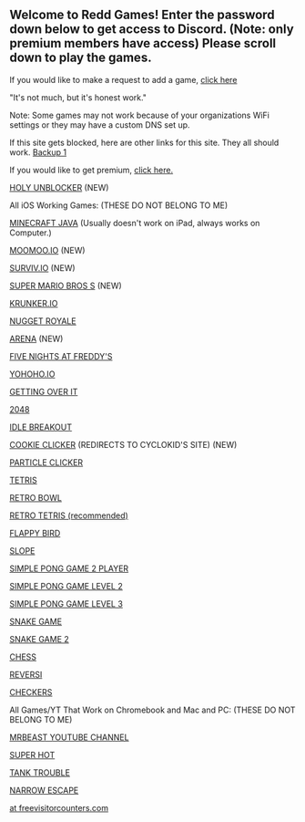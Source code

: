 ## Welcome to Redd Games! Enter the password down below to get access to Discord. (Note: only premium members have access) Please scroll down to play the games.

  <link rel="icon" type="image/x-icon" href="https://raw.githubusercontent.com/OutRed/outred.github.io/main/favicon.ico" /> <title>OutRed Games</title>
 
 If you would like to make a request to add a game, [click here](https://github.com/OutRed/outred.github.io/discussions/15)
 
 "It's not much, but it's honest work."
 
 Note: Some games may not work because of your organizations WiFi settings or they may have a custom DNS set up.
 
 If this site gets blocked, here are other links for this site. They all should work.
 [Backup 1](https://ccsgames.github.io/outred.github.io/)
 
 If you would like to get premium, [click here.](https://outred.github.io/premium.md)
 
 [HOLY UNBLOCKER](https://outred.github.io/holyunblocker.html) (NEW) 
 
 All iOS Working Games: (THESE DO NOT BELONG TO ME)

 [MINECRAFT JAVA](https://outred.github.io/Chill-Eaglers/) (Usually doesn't work on iPad, always works on Computer.)

 [MOOMOO.IO](https://outred.github.io/moomooio.html) (NEW)
 
 [SURVIV.IO](https://outred.github.io/survivio.html) (NEW)
 
 [SUPER MARIO BROS S](https://cyclokid.github.io/SuperMarioBrosS-v0.2.0.1) (NEW)
 
 [KRUNKER.IO](https://outred.github.io/krunkerio.html)
 
 [NUGGET ROYALE](https://outred.github.io/nuggetroyale.html)
 
 [ARENA](https://outred.github.io/arena-scratch/) (NEW)
 
 [FIVE NIGHTS AT FREDDY'S](https://outred.github.io/fivenightsatfreddys.html)
 
 [YOHOHO.IO](https://outred.github.io/yohohoio.html)
 
 [GETTING OVER IT](https://outred.github.io/gettingoverit.html)
 
 [2048](https://outred.github.io/2048.html)

 [IDLE BREAKOUT](https://outred.github.io/outred.github.io-idle-breakout/)

 [COOKIE CLICKER](https://cyclokid.github.io/cookieclicker/) (REDIRECTS TO CYCLOKID'S SITE) (NEW)
 
 [PARTICLE CLICKER](https://outred.github.io/particle-clicker/)
 
 [TETRIS](https://outred.github.io/javascript-tetris/)
 
 [RETRO BOWL](https://outred.github.io/retro--bowl/)

 [RETRO TETRIS (recommended)](https://outred.github.io/react-tetris/)
 
 [FLAPPY BIRD](https://outred.github.io/flappy/)
 
 [SLOPE](https://outred.github.io/slope.html)
 
 [SIMPLE PONG GAME 2 PLAYER](https://outred.github.io/Pong.html)

 [SIMPLE PONG GAME LEVEL 2](https://outred.github.io/Ponglvl2.html)

 [SIMPLE PONG GAME LEVEL 3](https://outred.github.io/Ponglvl3.html)

 [SNAKE GAME](https://outred.github.io/Snake.html) 

 [SNAKE GAME 2](https://outred.github.io/Bettersnake.html)

 [CHESS](https://outred.github.io/chess.html)

 [REVERSI](https://outred.github.io/reversi.html)

 [CHECKERS](https://outred.github.io/checkers.html)

 All Games/YT That Work on Chromebook and Mac and PC: (THESE DO NOT BELONG TO ME)

 [MRBEAST YOUTUBE CHANNEL](https://outred.github.io/mrbeastyt.html)  
 
 [SUPER HOT](https://outred.github.io/superhotmiami.html)
 
 [TANK TROUBLE](https://outred.github.io/tanktrouble.html)
 
 [NARROW ESCAPE](https://outred.github.io/narrowescape.html)
 

 
 
 
  <a href='http://www.freevisitorcounters.com'>at freevisitorcounters.com</a> <script type='text/javascript' src='https://www.freevisitorcounters.com/auth.php?id=7acf3ece2f0048785895f18aa3d3dd0ce232255a'></script>
<script type="text/javascript" src="https://www.freevisitorcounters.com/en/home/counter/969767/t/1"></script>
